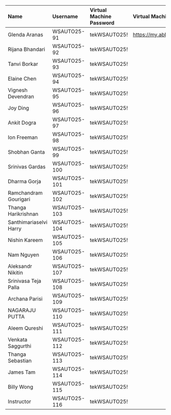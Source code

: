 | Name                  | Username     | Virtual Machine Password | Virtual Machine Portal       |
|:----------------------|:-------------|:-------------------------|:-----------------------------|
| Glenda Aranas         | WSAUTO25-91  | tekWSAUTO25!             | https://my.ablazedesktop.com |
| Rijana Bhandari       | WSAUTO25-92  | tekWSAUTO25!             |                              |
| Tanvi Borkar          | WSAUTO25-93  | tekWSAUTO25!             |                              |
| Elaine Chen           | WSAUTO25-94  | tekWSAUTO25!             |                              |
| Vignesh Devendran     | WSAUTO25-95  | tekWSAUTO25!             |                              |
| Joy Ding              | WSAUTO25-96  | tekWSAUTO25!             |                              |
| Ankit Dogra           | WSAUTO25-97  | tekWSAUTO25!             |                              |
| Ion Freeman           | WSAUTO25-98  | tekWSAUTO25!             |                              |
| Shobhan Ganta         | WSAUTO25-99  | tekWSAUTO25!             |                              |
| Srinivas Gardas       | WSAUTO25-100 | tekWSAUTO25!             |                              |
| Dharma Gorja          | WSAUTO25-101 | tekWSAUTO25!             |                              |
| Ramchandram Gourigari | WSAUTO25-102 | tekWSAUTO25!             |                              |
| Thanga Harikrishnan   | WSAUTO25-103 | tekWSAUTO25!             |                              |
| Santhimariaselvi Harry| WSAUTO25-104 | tekWSAUTO25!             |                              |
| Nishin Kareem         | WSAUTO25-105 | tekWSAUTO25!             |                              |
| Nam Nguyen            | WSAUTO25-106 | tekWSAUTO25!             |                              |
| Aleksandr Nikitin     | WSAUTO25-107 | tekWSAUTO25!             |                              |
| Srinivasa Teja Palla  | WSAUTO25-108 | tekWSAUTO25!             |                              |
| Archana Parisi        | WSAUTO25-109 | tekWSAUTO25!             |                              |
| NAGARAJU PUTTA        | WSAUTO25-110 | tekWSAUTO25!             |                              |
| Aleem Qureshi         | WSAUTO25-111 | tekWSAUTO25!             |                              |
| Venkata Saggurthi     | WSAUTO25-112 | tekWSAUTO25!             |                              |
| Thanga Sebastian      | WSAUTO25-113 | tekWSAUTO25!             |                              |
| James Tam             | WSAUTO25-114 | tekWSAUTO25!             |                              |
| Billy Wong            | WSAUTO25-115 | tekWSAUTO25!             |                              |
| Instructor            | WSAUTO25-116 | tekWSAUTO25!             |                              |
